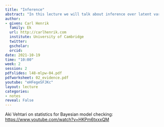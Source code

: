 ```yaml
---
title: "Inference"
abstract: "In this lecture we will talk about inference over latent variables. We will try to provide an intuitive explanation to how we can interpret the marginal likelihood and highlight some of the challenges with approximative inference."
author:
- given: Carl Henrik
  family: Ek
  url: http://carlhenrik.com
  institute: University of Cambridge
  twitter: 
  gscholar: 
  orcid:
date: 2021-10-19
time: "10:00"
week: 2
session: 2
pdfslides: l48-mlpw-04.pdf
pdfworksheet: 02_evidence.pdf
youtube: "eHFegeSFJKc"
layout: lecture
categories:
- notes
reveal: False
---
```



Aki Vehtari on statistics for Bayesian model checking: <https://www.youtube.com/watch?v=HKPm6txxxQM>
